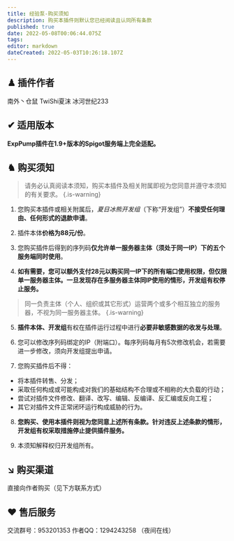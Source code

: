 ```yaml
---
title: 经验泵-购买须知
description: 购买本插件则默认您已经阅读且认同所有条款
published: true
date: 2022-05-08T00:06:44.075Z
tags: 
editor: markdown
dateCreated: 2022-05-03T10:26:18.107Z
---
```


## ♟ 插件作者
南外丶仓鼠
TwiShi夏沫 冰河世纪233

## ✔ 适用版本
**ExpPump插件在1.9+版本的Spigot服务端上完全适配。**

## ♞ 购买须知
> 请务必认真阅读本须知，购买本插件及相关附属即视为您同意并遵守本须知的有关要求。
{.is-warning}

1. 您购买本插件或相关附属后，*夏日冰熊开发组*（下称“开发组”）**不接受任何理由、任何形式的退款申请**。

2. 插件本体**价格为88元/份**。

3. 您购买插件后得到的序列码**仅允许单一服务器主体（须处于同一IP）下的五个服务端同时使用**。

4. **如有需要，您可以额外支付28元以购买同一IP下的所有端口使用权限，但仅限单一服务器主体。一旦发现存在多服务器主体同IP使用的情形，开发组有权停止服务。**

> 同一负责主体（个人、组织或其它形式）运营两个或多个相互独立的服务器，不视为同一服务器主体。
{.is-warning}

5. **插件本体、开发组**有权在插件运行过程中进行**必要非敏感数据的收发与处理**。

6. 您可以修改序列码绑定的IP（附端口）。每序列码每月有5次修改机会，若需要进一步修改，须向开发组提出申请。

7. 您购买插件后不得：
	
  - 将本插件转售、分发；
  - 采取任何构成或可能构成对我们的基础结构不合理或不相称的大负载的行动；
  - 尝试对插件文件修改、翻译、改写、编辑、反编译、反汇编或反向工程；
  - 其它对插件文件正常闭环运行构成威胁的行为。

8. **您购买、使用本插件则视为您同意上述所有条款。针对违反上述条款的情形，开发组有权采取措施停止提供插件服务。**

9. 本须知解释权归开发组所有。

## ↘ 购买渠道
直接向作者购买（见下方联系方式）

## ♥ 售后服务
交流群号：953201353
作者QQ：1294243258 （夜间在线）